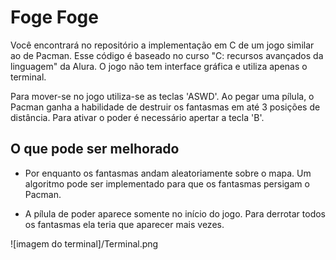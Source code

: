 # Foge Foge

Você encontrará no repositório a implementação em C de um jogo similar ao de Pacman. Esse código é baseado no curso "C:
recursos avançados da linguagem" da Alura. O jogo não tem interface gráfica e utiliza apenas o terminal.

Para mover-se no jogo utiliza-se as teclas 'ASWD'. Ao pegar uma pílula, o Pacman ganha a habilidade de destruir os fantasmas em até 3 posições de distância. Para ativar o poder é necessário apertar a tecla 'B'.

## O que pode ser melhorado

* Por enquanto os fantasmas andam aleatoriamente sobre o mapa. Um algoritmo pode ser implementado para que os fantasmas persigam o Pacman.

* A pílula de poder aparece somente no início do jogo. Para derrotar todos os fantasmas ela teria que aparecer mais vezes.

![imagem do terminal]/Terminal.png

